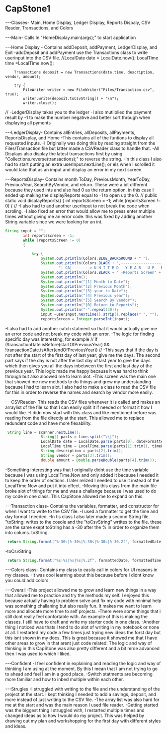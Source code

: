 # CapStone1
---Classes- Main, Home Display, Ledger Display, Reports Dispaly, CSV Reader, Transactions, and Colors 

---Main- Calls In "HomeDisplay.main(args);" to start application 

---Home Display - Contains addDeposit, addPayment, LedgerDisplay, and Exit
-addDeposit and addPayment use the Transactions class to write userinput into the CSV file.
//LocalDate date = LocalDate.now();
        LocalTime time =LocalTime.now();

        Transactions deposit = new Transactions(date,time, description, vendor, amount);

        try {
            FileWriter writer = new FileWriter("Files/Transaction.csv", true);
            writer.write(deposit.toCsvString() + "\n");
            writer.close();
//
-LedgerDisplay takes you to the ledger 
-I also mutilplied the payment result by -1 to make the number negative and better sort through when displaying all pyments 

---LedgerDisplay- Contains allEntries, allDeposits, allPayments, ReportsDisplay, and Home
-This contains all of the funtions to display all requested inputs.
-I Originally was doing this by reading straight from the Files/Transaction file but latter made a CSVReader class to handle that.
-All Displays also display the latest transactions first by using "Collections.reverse(transactions);" to reverse the string.
-In this class I also had to start putting an extra userInput.nextLine(); or els when I scrolled it would take that as an imput and display an error in my next screen.

---ReportsDisplay- Contains month ToDay, PreviousMonth, YearToDay, PreviousYear, SearchByVendor, and return.
These were a bit different because they used ints and also had 0 as the return option. in this case I ended up making the displayReports equal to -1 to open up the 0.
// public static void displayReports() {
        int reportsScreen = -1;
        while (reportsScreen != 0) {
//
-I also had to add another userInput to not break the code when scroling.
-I also fixed an error that would allow me to press enter multiple times without giving me an error code. this was fixed by adding another String variable since we were looking for an int. 
```java
String input = "";
        int reportsScreen = -1;
        while (reportsScreen != 0)
        {

            try {
                System.out.println(Colors.BLUE_BACKGROUND + " ");
                System.out.println(Colors.BLACK + ",--------------------------------------------------------------------------\n" +
                        "| CA|--------> U N I T E D   Y E A R   U P   B A Y N K <-------- ");
                System.out.println(Colors.BLACK + " -Reports Screen" + "-".repeat(15));
                System.out.println();
                System.out.println("[1] Month to Date");
                System.out.println("[2] Previous Month");
                System.out.println("[3] year to Date");
                System.out.println("[4] Previous year");
                System.out.println("[5] Search By Vendor");
                System.out.println("[0] Return to Reports");
                System.out.println("-".repeat(30));
                input =userInput.nextLine().strip().replace(" ", "");
                reportsScreen = Integer.parseInt(input);
```
-I also had to add another catch statment so that it would actually give me an error code and not break my code with an error. 
-The logic for finding specific day was interesting, for example 
// if (!transactionDate.isBefore(startOfPreviousYear) && !transactionDate.isAfter(endOfPreviousYear))
//
-This says that if the day is not after the start of the first day of last year; give me the days. The second part says if the day is not after the last day of last year to give the days which then gives you all the days inbetween the first and last day of the previous year. This logic made me happy because it was hard to think through but also aloowed me to learn alot. 
-This screen was the main one that showed me new methods to do things and grew my understanding because I had to learn alot. I also had to make a class to read the CSV file for this in order to reverse the names and search by vendor more easily. 

---CSVReader- This reads the CSV files whenever it is called and makes an arraylist of the file so that I can easily split it if needed or format it how I would like. 
-I didn now start with this class and like mentioned before was reading from the file directly at the start. This allowed me to replace redundent code and have more flexability.
```java
 String line = scanner.nextLine();
                String[] parts = line.split("\\|");
                LocalDate date = LocalDate.parse(parts[0], dateFormatter);
                LocalTime time = LocalTime.parse(parts[1].trim(), timeFormatter);
                String description = parts[2].trim();
                String vendor = parts[3].trim();
                double amount = Double.parseDouble(parts[4].trim());
```
-Something interesting was that I originally didnt use the time variable because I was using LocalTime.Now and only added it because I needed it to keep the order of sections. I later relized I needed to use it instead of the LocalTime.Now and put it into effect. 
-Moving this class from the main file broke alot of things for me and was a challange because I was used to do my code in one class. This CapStone allowed me to expand on this. 

---Transaction class- Contains the variables, formatter, and constructor for when I want to write to the CSV file. 
-I used a formatter to get the time and day format I needed. 
-In tis class I also later made a second String file. "toString: writes to the cosole and the "toCsvString" wrtites to the file. these are the same exept toString has a -30 after the % in order to organize them into colums.
toString
```java
-return String.format("%-30s|%-30s|%-30s|%-30s|%-30.2f", formattedDate, formattedTime, description, vendor, amount);
```
-toCsvString
```java
 return String.format("%s|%s|%s|%s|%.2f", formattedDate, formattedTime, description, vendor, amount);
```

---Colors class- Contains my class to easily call in colors for UI reasons in my classes.
-It was cool learning about this because before I didnt know you could add colors 

---Overall 
-This project allowed me to grow and learn new things in a way that allowed me to practice and try the methods my self. I enjoyed this because actually having to problem solve and fix my code with minimal help was something challaning but also really fun. It makes me want to learn more and allocate more time to self projects. 
-There were some things that i still dont really feel confortable with. An example of this is making the classes. I still have to draft and write my starter code in one class. 
-Another thing I noticed was thats I tend to do alot of writing in my notebook or none at all. I restarted my code a few times just trying new ideas the forst day but this isnt shown in my docs. This is great becasue it showed me that I have other areas to grow in that arent just code related. 
The logic and way of thinking in this CapStone was also pretty different and a bit mroe advanced then I was used to which I liked. 

---Confident
-I feel confident in explaining and reading the logic and way of thinking I am using at the moment. By this I mean that I am not trying to go to ahead and feel I am in a good place.
-Switch statments are becoming more familiar and how to inbed multiple within each other. 

---Strugles
-I struggled with writing to the file and rhe understanding of the project at the start. I kept thinking I needed to add a savings, deposit, and more instead of just writing to the CSV file. 
-The array list was also hard for me at the start and was the main reason I used file reader.
-Getting started was the biggest thing I struggled with, I restarted multiple times and changed ideas as to how I would do my project. This was helped by drawing out my plan and workshopping for the first day with different styles and ideas. 

